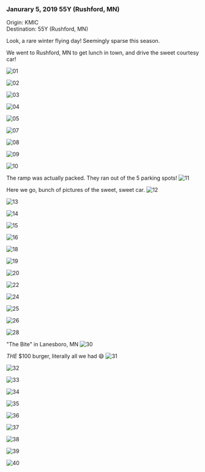 ### Janurary 5, 2019 55Y (Rushford, MN)

Origin: KMIC  
Destination: 55Y (Rushford, MN)

Look, a rare winter flying day! Seemingly sparse this season.

We went to Rushford, MN to get lunch in town, and drive the sweet courtesy car!

![01](https://s3.us-east-2.amazonaws.com/pireps.n2471u.com/20190105-kmic-55y/IMG_7630.jpeg)

![02](https://s3.us-east-2.amazonaws.com/pireps.n2471u.com/20190105-kmic-55y/IMG_7631.jpeg)

![03](https://s3.us-east-2.amazonaws.com/pireps.n2471u.com/20190105-kmic-55y/IMG_7632.jpeg)

![04](https://s3.us-east-2.amazonaws.com/pireps.n2471u.com/20190105-kmic-55y/IMG_7633.jpeg)

![05](https://s3.us-east-2.amazonaws.com/pireps.n2471u.com/20190105-kmic-55y/IMG_7634.jpeg)

![07](https://s3.us-east-2.amazonaws.com/pireps.n2471u.com/20190105-kmic-55y/IMG_7636.jpeg)

![08](https://s3.us-east-2.amazonaws.com/pireps.n2471u.com/20190105-kmic-55y/IMG_7637.jpeg)

![09](https://s3.us-east-2.amazonaws.com/pireps.n2471u.com/20190105-kmic-55y/IMG_7638.jpeg)

![10](https://s3.us-east-2.amazonaws.com/pireps.n2471u.com/20190105-kmic-55y/IMG_7639.jpeg)

The ramp was actually packed. They ran out of the 5 parking spots!
![11](https://s3.us-east-2.amazonaws.com/pireps.n2471u.com/20190105-kmic-55y/IMG_7640.jpeg)

Here we go, bunch of pictures of the sweet, sweet car.
![12](https://s3.us-east-2.amazonaws.com/pireps.n2471u.com/20190105-kmic-55y/IMG_7641.jpeg)

![13](https://s3.us-east-2.amazonaws.com/pireps.n2471u.com/20190105-kmic-55y/IMG_7642.jpeg)

![14](https://s3.us-east-2.amazonaws.com/pireps.n2471u.com/20190105-kmic-55y/IMG_7643.jpeg)

![15](https://s3.us-east-2.amazonaws.com/pireps.n2471u.com/20190105-kmic-55y/IMG_7644.jpeg)

![16](https://s3.us-east-2.amazonaws.com/pireps.n2471u.com/20190105-kmic-55y/IMG_7645.jpeg)

![18](https://s3.us-east-2.amazonaws.com/pireps.n2471u.com/20190105-kmic-55y/IMG_7647.jpeg)

![19](https://s3.us-east-2.amazonaws.com/pireps.n2471u.com/20190105-kmic-55y/IMG_7648.jpeg)

![20](https://s3.us-east-2.amazonaws.com/pireps.n2471u.com/20190105-kmic-55y/IMG_7649.jpeg)

![22](https://s3.us-east-2.amazonaws.com/pireps.n2471u.com/20190105-kmic-55y/IMG_7651.jpeg)

![24](https://s3.us-east-2.amazonaws.com/pireps.n2471u.com/20190105-kmic-55y/IMG_7653.jpeg)

![25](https://s3.us-east-2.amazonaws.com/pireps.n2471u.com/20190105-kmic-55y/IMG_7654.jpeg)

![26](https://s3.us-east-2.amazonaws.com/pireps.n2471u.com/20190105-kmic-55y/IMG_7655.jpeg)

![28](https://s3.us-east-2.amazonaws.com/pireps.n2471u.com/20190105-kmic-55y/IMG_7657.jpeg)

"The Bite" in Lanesboro, MN
![30](https://s3.us-east-2.amazonaws.com/pireps.n2471u.com/20190105-kmic-55y/IMG_7659.jpeg)

_THE_ $100 burger, literally all we had :smile:
![31](https://s3.us-east-2.amazonaws.com/pireps.n2471u.com/20190105-kmic-55y/IMG_7660.jpeg)

![32](https://s3.us-east-2.amazonaws.com/pireps.n2471u.com/20190105-kmic-55y/IMG_7661.jpeg)

![33](https://s3.us-east-2.amazonaws.com/pireps.n2471u.com/20190105-kmic-55y/IMG_7662.jpeg)

![34](https://s3.us-east-2.amazonaws.com/pireps.n2471u.com/20190105-kmic-55y/IMG_7663.jpeg)

![35](https://s3.us-east-2.amazonaws.com/pireps.n2471u.com/20190105-kmic-55y/IMG_7664.jpeg)

![36](https://s3.us-east-2.amazonaws.com/pireps.n2471u.com/20190105-kmic-55y/IMG_7665.jpeg)

![37](https://s3.us-east-2.amazonaws.com/pireps.n2471u.com/20190105-kmic-55y/IMG_7666.jpeg)

![38](https://s3.us-east-2.amazonaws.com/pireps.n2471u.com/20190105-kmic-55y/IMG_7667.jpeg)

![39](https://s3.us-east-2.amazonaws.com/pireps.n2471u.com/20190105-kmic-55y/IMG_7668.jpeg)

![40](https://s3.us-east-2.amazonaws.com/pireps.n2471u.com/20190105-kmic-55y/IMG_7669.jpeg)
